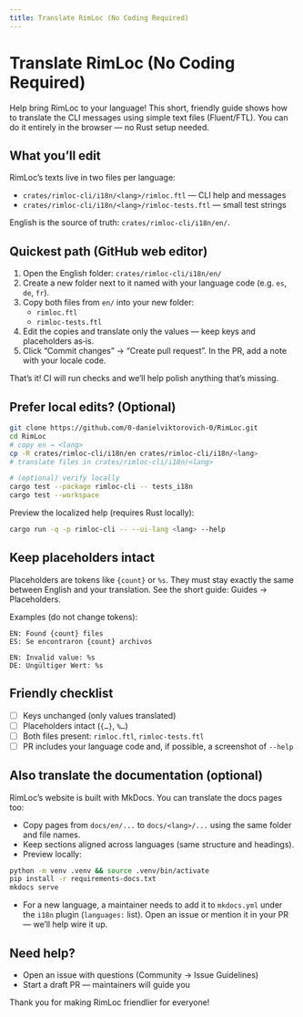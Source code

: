 ```yaml
---
title: Translate RimLoc (No Coding Required)
---
```


# Translate RimLoc (No Coding Required)

Help bring RimLoc to your language! This short, friendly guide shows how to translate the CLI messages using simple text files (Fluent/FTL). You can do it entirely in the browser — no Rust setup needed.

## What you’ll edit

RimLoc’s texts live in two files per language:

- `crates/rimloc-cli/i18n/<lang>/rimloc.ftl` — CLI help and messages
- `crates/rimloc-cli/i18n/<lang>/rimloc-tests.ftl` — small test strings

English is the source of truth: `crates/rimloc-cli/i18n/en/`.

## Quickest path (GitHub web editor)

1) Open the English folder: `crates/rimloc-cli/i18n/en/`
2) Create a new folder next to it named with your language code (e.g. `es`, `de`, `fr`).
3) Copy both files from `en/` into your new folder:
   - `rimloc.ftl`
   - `rimloc-tests.ftl`
4) Edit the copies and translate only the values — keep keys and placeholders as‑is.
5) Click “Commit changes” → “Create pull request”. In the PR, add a note with your locale code.

That’s it! CI will run checks and we’ll help polish anything that’s missing.

## Prefer local edits? (Optional)

```bash
git clone https://github.com/0-danielviktorovich-0/RimLoc.git
cd RimLoc
# copy en → <lang>
cp -R crates/rimloc-cli/i18n/en crates/rimloc-cli/i18n/<lang>
# translate files in crates/rimloc-cli/i18n/<lang>

# (optional) verify locally
cargo test --package rimloc-cli -- tests_i18n
cargo test --workspace
```

Preview the localized help (requires Rust locally):

```bash
cargo run -q -p rimloc-cli -- --ui-lang <lang> --help
```

## Keep placeholders intact

Placeholders are tokens like `{count}` or `%s`. They must stay exactly the same between English and your translation. See the short guide: Guides → Placeholders.

Examples (do not change tokens):

```
EN: Found {count} files
ES: Se encontraron {count} archivos

EN: Invalid value: %s
DE: Ungültiger Wert: %s
```

## Friendly checklist

- [ ] Keys unchanged (only values translated)
- [ ] Placeholders intact (`{…}`, `%…`)
- [ ] Both files present: `rimloc.ftl`, `rimloc-tests.ftl`
- [ ] PR includes your language code and, if possible, a screenshot of `--help`

## Also translate the documentation (optional)

RimLoc’s website is built with MkDocs. You can translate the docs pages too:

- Copy pages from `docs/en/...` to `docs/<lang>/...` using the same folder and file names.
- Keep sections aligned across languages (same structure and headings).
- Preview locally:

```bash
python -m venv .venv && source .venv/bin/activate
pip install -r requirements-docs.txt
mkdocs serve
```

- For a new language, a maintainer needs to add it to `mkdocs.yml` under the `i18n` plugin (`languages:` list). Open an issue or mention it in your PR — we’ll help wire it up.

## Need help?

- Open an issue with questions (Community → Issue Guidelines)
- Start a draft PR — maintainers will guide you

Thank you for making RimLoc friendlier for everyone!
